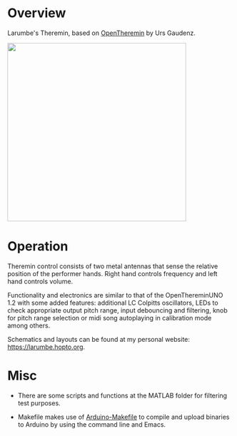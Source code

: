 # Overview #

Larumbe's Theremin, based on [OpenTheremin](http://www.gaudi.ch/OpenTheremin/) by Urs Gaudenz.

<img src="http://larumbe.hopto.org/img/theremin_side.jpg" width="400">

# Operation #

Theremin control consists of two metal antennas that sense the relative position of the performer hands. Right hand controls frequency and left hand controls volume.

Functionality and electronics are similar to that of the OpenThereminUNO 1.2 with some added features: additional LC Colpitts oscillators, LEDs to check appropriate output pitch range, input debouncing and filtering, knob for pitch range selection or midi song autoplaying in calibration mode among others.

Schematics and layouts can be found at my personal website: <https://larumbe.hopto.org>.


# Misc #
  * There are some scripts and functions at the MATLAB folder for filtering test purposes.

  * Makefile makes use of [Arduino-Makefile](https://github.com/sudar/Arduino-Makefile) to compile and upload binaries to Arduino by using the command line and Emacs.


